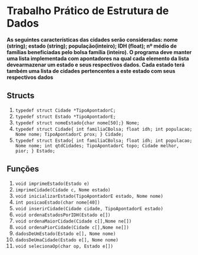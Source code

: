 # Trabalho Prático de Estrutura de Dados #
**As  seguintes  características das cidades  serão consideradas:  nome  (string);  estado (string); população(inteiro);  IDH (float); nº médio de famílias beneficiadas pelo bolsa família (inteiro).
O programa deve manter uma lista implementada com apontadores na qual cada elemento da lista devearmazenar um estado e seus respectivos dados. Cada estado terá também uma lista de cidades pertencentes a este estado com seus respectivos dados**

 ## Structs ##

1. `typedef struct Cidade *TipoApontadorC;`
2. `typedef struct Estado *TipoApontadorE;`
3. `typedef struct nomeEstado{char nome[50];} Nome;` 
4. `typedef struct Cidade{
	int familiaCBolsa;
	float idh;
	int populacao;
	Nome nome;
	TipoApontadorC prox;
} Cidade;`
5. `typedef struct Estado{
	int familiaCBolsa;
	float idh;
	int populacao;
	Nome nome;
	int qtdCidades;
	TipoApontadorC topo;
	Cidade melhor, pior;
} Estado;`


 ## Funções ##
 1. `void imprimeEstado(Estado e)`
 2. `imprimeCidade(Cidade c, Nome estado)` 
 3. `void inicializarEstado(TipoApontadorE estado, Nome nome)`
 4. `int posicaoEstado(char nome[40])`
 5. `void inserirCidade(Cidade cidade, TipoApontadorE estado)`
 6. `void ordenaEstadosPorIDH(Estado e[])`
 7. `void ordenaMaiorCidade(Cidade c[],Nome ne[])`
 8. `void ordenaPiorCidade(Cidade c[],Nome ne[])`
 9. `dadosDeUmEstado(Estado e[], Nome nome)`
 10. `dadosDeUmaCidade(Estado e[], Nome nome)`
 11. `void selecionaOp(char op, Estado e[])`


